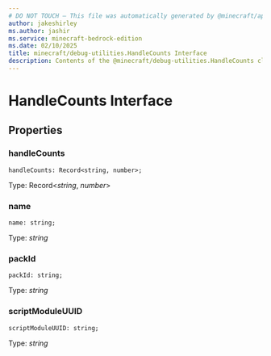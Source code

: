 ```yaml
---
# DO NOT TOUCH — This file was automatically generated by @minecraft/api-docs-generator, to report problems file an issue at https://github.com/Mojang/minecraft-scripting-libraries
author: jakeshirley
ms.author: jashir
ms.service: minecraft-bedrock-edition
ms.date: 02/10/2025
title: minecraft/debug-utilities.HandleCounts Interface
description: Contents of the @minecraft/debug-utilities.HandleCounts class.
---
```

# HandleCounts Interface

## Properties

### **handleCounts**
`handleCounts: Record<string, number>;`

Type: Record<*string*, *number*>

### **name**
`name: string;`

Type: *string*

### **packId**
`packId: string;`

Type: *string*

### **scriptModuleUUID**
`scriptModuleUUID: string;`

Type: *string*
